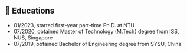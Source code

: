 🏫 Educations
---

- 01/2023, started first-year part-time Ph.D. at NTU
- 07/2020, obtained Master of Technology (M.Tech) degree from ISS, NUS, Singapore
- 07/2019, obtained Bachelor of Engineering degree from SYSU, China
